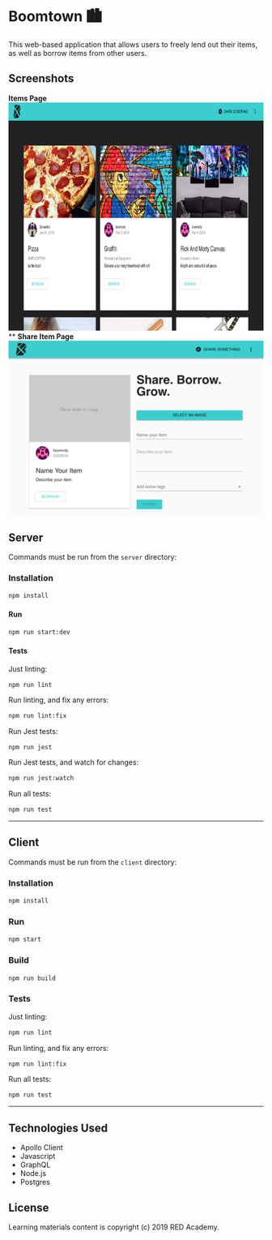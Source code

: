 # Boomtown 🏙

This web-based application that allows users to freely lend out their items, as well as borrow items from other users.

## Screenshots

**Items Page**
<img src="/client/src/images/BoomCity-items.png" width="auto" height="450">
\*\*
**Share Item Page**
<img src="/client/src/images/BoomCity-share.png" width="900" height="auto">

## Server

Commands must be run from the `server` directory:

### Installation

```bash
npm install
```

#### Run

```bash
npm run start:dev
```

#### Tests

Just linting:

```bash
npm run lint
```

Run linting, and fix any errors:

```bash
npm run lint:fix
```

Run Jest tests:

```
npm run jest
```

Run Jest tests, and watch for changes:

```bash
npm run jest:watch
```

Run all tests:

```bash
npm run test
```

---

## Client

Commands must be run from the `client` directory:

### Installation

```bash
npm install
```

### Run

```bash
npm start
```

### Build

```bash
npm run build
```

### Tests

Just linting:

```bash
npm run lint
```

Run linting, and fix any errors:

```bash
npm run lint:fix
```

Run all tests:

```bash
npm run test
```

---

## Technologies Used

- Apollo Client
- Javascript
- GraphQL
- Node.js
- Postgres

## License

Learning materials content is copyright (c) 2019 RED Academy.

